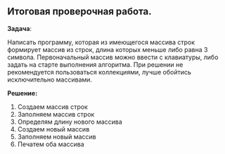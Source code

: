 ## Итоговая проверочная работа.

**Задача**: 

Написать программу, которая из имеющегося массива строк формирует массив из строк, длина которых меньше либо равна 3 символа. Первоначальный массив можно ввести с клавиатуры, либо задать на старте выполнения алгоритма. При решении не рекомендуется пользоваться коллекциями, лучше обойтись исключительно массивами.

**Решение:**

1. Создаем массив строк
2. Заполняем массив строк
3. Определям длину нового массива
4. Создаем новый массив
5. Заполняем новый массив
6. Печатем оба массива